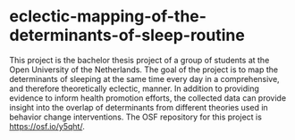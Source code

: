 # eclectic-mapping-of-the-determinants-of-sleep-routine
This project is the bachelor thesis project of a group of students at the Open University of the Netherlands. The goal of the project is to map the determinants of sleeping at the same time every day in a comprehensive, and therefore theoretically eclectic, manner. In addition to providing evidence to inform health promotion efforts, the collected data can provide insight into the overlap of determinants from different theories used in behavior change interventions. The OSF repository for this project is https://osf.io/y5qht/.
